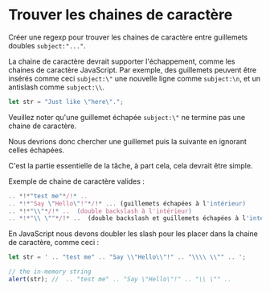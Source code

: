 # Trouver les chaines de caractère

Créer une regexp pour trouver les chaines de caractère entre guillemets doubles `subject:"..."`.

La chaine de caractère devrait supporter l'échappement, comme les chaines de caractère JavaScript. Par exemple, des guillemets peuvent être insérés comme ceci `subject:\"` une nouvelle ligne comme `subject:\n`, et un antislash comme `subject:\\`.

```js
let str = "Just like \"here\".";
```

Veuillez noter qu'une guillemet échapée `subject:\"` ne termine pas une chaine de caractère.

Nous devrions donc chercher une guillemet puis la suivante en ignorant celles échapées.

C'est la partie essentielle de la tâche, à part cela, cela devrait être simple.

Exemple de chaine de caractère valides :
```js
.. *!*"test me"*/!* ..
.. *!*"Say \"Hello\"!"*/!* ... (guillemets échapées à l'intérieur)
.. *!*"\\"*/!* ..  (double backslash à l'intérieur)
.. *!*"\\ \""*/!* ..  (double backslash et guillemets échapées à l'intérieur)
```

En JavaScript nous devons doubler les slash pour les placer dans la chaine de caractère, comme ceci :

```js run
let str = ' .. "test me" .. "Say \\"Hello\\"!" .. "\\\\ \\"" .. ';

// the in-memory string
alert(str); //  .. "test me" .. "Say \"Hello\"!" .. "\\ \"" ..
```
